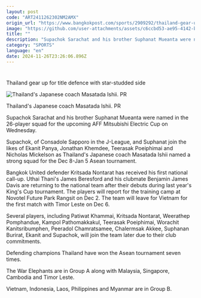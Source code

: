 ```yaml
---
layout: post
code: "ART2411262302NM2AMX"
origin_url: "https://www.bangkokpost.com/sports/2909292/thailand-gear-up-for-title-defence-with-star-studded-side"
image: "https://github.com/user-attachments/assets/c6ccbd53-ae95-4142-b55a-33ccfc2b0742"
title: ""
description: "Supachok Sarachat and his brother Suphanat Mueanta were named in the 26-player squad for the upcoming AFF Mitsubishi Electric Cup on Wednesday."
category: "SPORTS"
language: "en"
date: 2024-11-26T23:26:06.896Z
---
```


# 

Thailand gear up for title defence with star-studded side

![Thailand's Japanese coach Masatada Ishii. PR](https://github.com/user-attachments/assets/93cdac8a-8885-40ed-93b7-fa6fc6661bb5)

Thailand's Japanese coach Masatada Ishii. PR

Supachok Sarachat and his brother Suphanat Mueanta were named in the 26-player squad for the upcoming AFF Mitsubishi Electric Cup on Wednesday.

Supachok, of Consadole Sapporo in the J-League, and Suphanat join the likes of Ekanit Panya, Jonathan Khemdee, Teerasak Poeiphimai and Nicholas Mickelson as Thailand's Japanese coach Masatada Ishii named a strong squad for the Dec 8-Jan 5 Asean tournament.

Bangkok United defender Kritsada Nontarat has received his first national call-up. Uthai Thani's James Beresford and his clubmate Benjamin James Davis are returning to the national team after their debuts during last year's King's Cup tournament. The players will report for the training camp at Novotel Future Park Rangsit on Dec 2. The team will leave for Vietnam for the first match with Timor Leste on Dec 6.

Several players, including Patiwat Khammai, Kritsada Nontarat, Weerathep Pomphandue, Kampol Pathomakkakul, Teerasak Poeiphimai, Worachit Kanitsribumphen, Peeradol Chamratsamee, Chalermsak Akkee, Suphanan Burirat, Ekanit and Supachok, will join the team later due to their club commitments.

Defending champions Thailand have won the Asean tournament seven times.

The War Elephants are in Group A along with Malaysia, Singapore, Cambodia and Timor Leste.

Vietnam, Indonesia, Laos, Philippines and Myanmar are in Group B.